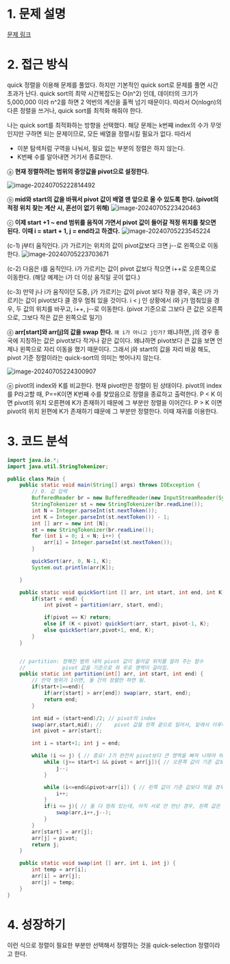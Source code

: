 # 1. 문제 설명

[문제 링크](https://www.acmicpc.net/problem/11004)

# 2. 접근 방식

quick 정렬을 이용해 문제를 풀었다. 하지만 기본적인 quick sort로 문제를 풀면 시간초과가 난다. quick sort의 최악 시간복잡도는 O(n^2) 인데, 데이터의 크기가 5,000,000 이라 n^2를 하면 2 억번의 계산을 훌쩍 넘기 때문이다. 
따라서 O(nlogn)의 다른 정렬을 쓰거나, quick sort를 최적화 해줘야 한다. 

나는 quick sort를 최적화하는 방향을 선택했다. 해당 문제는 k번째 index의 수가 무엇인지만 구하면 되는 문제이므로, 모든 배열을 정렬시킬 필요가 없다. 따라서 

- 이분 탐색처럼 구역을 나눠서, 필요 없는 부분의 정렬은 하지 않는다.
- K번째 수를 알아내면 거기서 종료한다. 



ⓐ **현재 정렬하려는 범위의 중앙값을 pivot으로 설정한다.** 

![image-20240705222814492](https://github.com/dalcheonroadhead/algo/assets/102154788/151f61b5-5918-49eb-8aa1-958f3217670e)

ⓑ **mid와 start의 값을 바꿔서 pivot 값이 배열 맨 앞으로 올 수 있도록 한다. (pivot의 적정 위치 찾는 계산 시, 혼선이 없기 위해)**
![image-20240705223420463](https://github.com/dalcheonroadhead/algo/assets/102154788/cf44a6ec-bed1-4f65-9a16-c04a35b12eae)


ⓒ **이제 start +1 ~ end 범위를 움직여 가면서 pivot 값이 들어갈 적정 위치를 찾으면 된다.** 
**이때 i = start + 1, j = end라고 하겠다.** 
![image-20240705223545224](https://github.com/dalcheonroadhead/algo/assets/102154788/46a58d1d-2770-43b9-a731-4b7d29578dd0)


(c-1) j부터 움직인다. j가 가르키는 위치의 값이 pivot값보다 크면 j--로 왼쪽으로 이동한다. 
![image-20240705223703671](https://github.com/dalcheonroadhead/algo/assets/102154788/587ce1e7-6112-4bdf-8ce7-8dbe6c513bc4)



(c-2) 다음은 i를 움직인다. i가 가르키는 값이 pivot 값보다 작으면 i++로 오른쪽으로 이동한다. (해당 예제는 i가 더 이상 움직일 곳이 없다.)

(c-3) 만약 j나 i가 움직이던 도중, j가 가르키는 값이 pivot 보다 작을 경우, 혹은 i가 가르키는 값이 pivot보다 클 경우 멈춰 있을 것이다. i < j 인 상황에서 i와 j가 멈춰있을 경우, 두 값의 위치를 바꾸고, i++, j--로 이동한다. (pivot 기준으로 그보다 큰 값은 오른쪽으로, 그보다 작은 값은 왼쪽으로 밀기)

ⓓ **arr[start]와 arr[j]의 값을 swap 한다.**
`왜 i가 아니고 j인가?` 왜냐하면, j의 경우 종국에 지칭하는 값은 pivot보다 작거나 같은 값이다. 왜냐하면 pivot보다 큰 값을 보면 언제나 왼쪽으로 자리 이동을 했기 때문이다. 그래서 j와 start의 값을 자리 바꿈 해도, pivot 기준 정렬이라는 quick-sort의 의미는 벗어나지 않는다. 

![image-20240705224300907](https://github.com/dalcheonroadhead/algo/assets/102154788/d37106d3-b211-46a7-a1af-f6472b0fc8ae)


ⓔ pivot의 index와 K를 비교한다. 
현재 pivot만은 정렬이 된 상태이다. 
pivot의 index를 P라고할 때, P==K이면 K번째 수를 찾았음으로 정렬을 종료하고 출력한다.
P < K 이면 pivot의 위치 오른편에 K가 존재하기 때문에 그 부분만 정렬을 이어간다.
P > K 이면 pivot의 위치 왼편에 K가 존재하기 떄문에 그 부분만 정렬한다.
이때 재귀를 이용한다.

# 3. 코드 분석

```java
import java.io.*;
import java.util.StringTokenizer;

public class Main {
    public static void main(String[] args) throws IOException {
        // 0. 값 입력
        BufferedReader br = new BufferedReader(new InputStreamReader(System.in));
        StringTokenizer st = new StringTokenizer(br.readLine());
        int N = Integer.parseInt(st.nextToken());
        int K = Integer.parseInt(st.nextToken()) - 1;
        int [] arr = new int [N];
        st = new StringTokenizer(br.readLine());
        for (int i = 0; i < N; i++) {
            arr[i] = Integer.parseInt(st.nextToken());
        }

        quickSort(arr, 0, N-1, K);
        System.out.println(arr[K]);

    }

    public static void quickSort(int [] arr, int start, int end, int K) {
        if(start < end) {
            int pivot = partition(arr, start, end);

            if(pivot == K) return;
            else if (K < pivot) quickSort(arr, start, pivot-1, K);
            else quickSort(arr,pivot+1, end, K);
        }
    }


    // partition: 정해진 범위 내의 pivot 값이 들어갈 위치를 알려 주는 함수
    //            pivot 값을 기준으로 좌 우로 영역이 갈라짐.
    public static int partition(int[] arr, int start, int end) {
        // 만약 범위가 1이면, 둘 간의 정렬만 하면 됨.
        if(start+1==end){
            if(arr[start] > arr[end]) swap(arr, start, end);
            return end;
        }

        int mid = (start+end)/2; // pivot의 index
        swap(arr,start,mid); //    pivot 값을 왼쪽 끝으로 밀어서, 밑에서 이루어질, pivot의 진짜 위치 찾기 계산을 헷갈리지 않게 만듦
        int pivot = arr[start];

        int i = start+1; int j = end;

        while (i <= j) { // 중요! J가 완전히 pivot보다 큰 영역을 빠져 나와야 하므로, i == j 를 넘어서서 서로 어긋나도록 해야한다.
            while (j>= start+1 && pivot < arr[j]){ // 오른쪽 값이 기준 값보다 크면 내버려 두고 다음으로 넘어감
                j--;
            }

            while (i<=end&&pivot>arr[i]) { // 왼쪽 값이 기준 값보다 작을 경우, 그대로 두고 다음으로 넘어간다.
                i++;
            }
            if(i <= j){ // 둘 다 멈춰 있는데, 아직 서로 안 만난 경우, 왼쪽 값은 기준 값보다 크고, 오른쪽 값은 기준 값보다 작은 것임. 따라서 서로 swap
                swap(arr,i++,j--);
            }
        }
        arr[start] = arr[j];
        arr[j] = pivot;
        return j;
    }

    public static void swap(int [] arr, int i, int j) {
        int temp = arr[i];
        arr[i] = arr[j];
        arr[j] = temp;
    }
}
```

# 4. 성장하기

이런 식으로 정렬이 필요한 부분만 선택해서 정렬하는 것을 quick-selection 정렬이라고 한다. 





